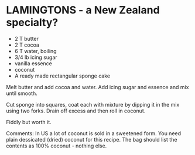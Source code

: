 # LAMINGTONS - a New Zealand specialty?

* 2 T butter
* 2 T cocoa
* 6 T water, boiling
* 3/4 lb icing sugar
* vanilla essence
* coconut
* A ready made rectangular sponge cake

Melt butter and add cocoa and water.  Add icing sugar and essence and mix until smooth.  

Cut sponge into squares, coat each with mixture by dipping it in the mix using two forks.  Drain off excess and then roll in coconut. 

Fiddly but worth it.

Comments: In US a lot of coconut is sold in a sweetened form. You need plain dessicated (dried) coconut for this recipe. The bag should list the contents as 100% coconut - nothing else.

